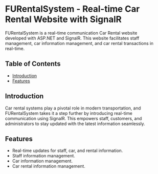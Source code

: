 # FURentalSystem - Real-time Car Rental Website with SignalR

FURentalSystem is a real-time communication Car Rental website developed with ASP.NET and SignalR. This website facilitates staff management, car information management, and car rental transactions in real-time.

## Table of Contents

- [Introduction](#introduction)
- [Features](#features)


## Introduction

Car rental systems play a pivotal role in modern transportation, and FURentalSystem takes it a step further by introducing real-time communication using SignalR. This empowers staff, customers, and administrators to stay updated with the latest information seamlessly.

## Features

- Real-time updates for staff, car, and rental information.
- Staff information management.
- Car information management.
- Car rental information management.
